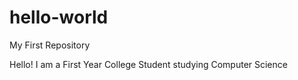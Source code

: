 # hello-world
My First Repository

Hello! 
I am a First Year College Student studying Computer Science
